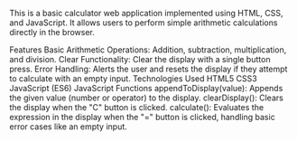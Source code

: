 This is a basic calculator web application implemented using HTML, CSS, and JavaScript. It allows users to perform simple arithmetic calculations directly in the browser.

Features
Basic Arithmetic Operations: Addition, subtraction, multiplication, and division.
Clear Functionality: Clear the display with a single button press.
Error Handling: Alerts the user and resets the display if they attempt to calculate with an empty input.
Technologies Used
HTML5
CSS3
JavaScript (ES6)
JavaScript Functions
appendToDisplay(value): Appends the given value (number or operator) to the display.
clearDisplay(): Clears the display when the "C" button is clicked.
calculate(): Evaluates the expression in the display when the "=" button is clicked, handling basic error cases like an empty input.

